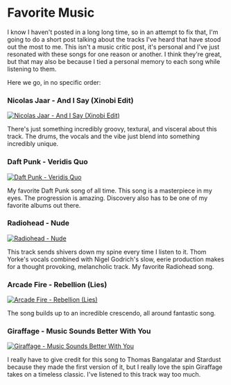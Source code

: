 Favorite Music
==============
I know I haven't posted in a long long time, so in an attempt to fix that, I'm going to do a short post talking about the tracks I've heard that have stood out the most to me. This isn't a music critic post, it's personal and I've just resonated with these songs for one reason or another. I think they're great, but that may also be because I tied a personal memory to each song while listening to them.

Here we go, in no specific order:

### Nicolas Jaar - And I Say (Xinobi Edit)
[![Nicolas Jaar - And I Say (Xinobi Edit)](http://img.youtube.com/vi/AV_fcL_sj3Y/0.jpg)](http://www.youtube.com/watch?v=AV_fcL_sj3Y)

There's just something incredibly groovy, textural, and visceral about this track. The drums, the vocals and the vibe just blend into something incredibly unique.

### Daft Punk - Veridis Quo
[![Daft Punk - Veridis Quo](http://img.youtube.com/vi/OgcY6qlzdf8/0.jpg)](http://www.youtube.com/watch?v=OgcY6qlzdf8)

My favorite Daft Punk song of all time. This song is a masterpiece in my eyes. The progression is amazing. Discovery also has to be one of my favorite albums out there.

### Radiohead - Nude
[![Radiohead - Nude](http://img.youtube.com/vi/1ky1td3_6LY/0.jpg)](http://www.youtube.com/watch?v=1ky1td3_6LY)

This track sends shivers down my spine every time I listen to it. Thom Yorke's vocals combined with Nigel Godrich's slow, eerie production makes for a thought provoking, melancholic track. My favorite Radiohead song.

### Arcade Fire - Rebellion (Lies)
[![Arcade Fire - Rebellion (Lies)](http://img.youtube.com/vi/CICIfCbw1nU/0.jpg)](http://www.youtube.com/watch?v=CICIfCbw1nU)

The song builds up to an incredible crescendo, all around fantastic song.

### Giraffage - Music Sounds Better With You
[![Giraffage - Music Sounds Better With You](http://img.youtube.com/vi/t2_sZPAStI4/0.jpg)](http://www.youtube.com/watch?v=t2_sZPAStI4)

I really have to give credit for this song to Thomas Bangalatar and Stardust because they made the first version of it, but I really love the spin Giraffage takes on a timeless classic. I've listened to this track way too much.


